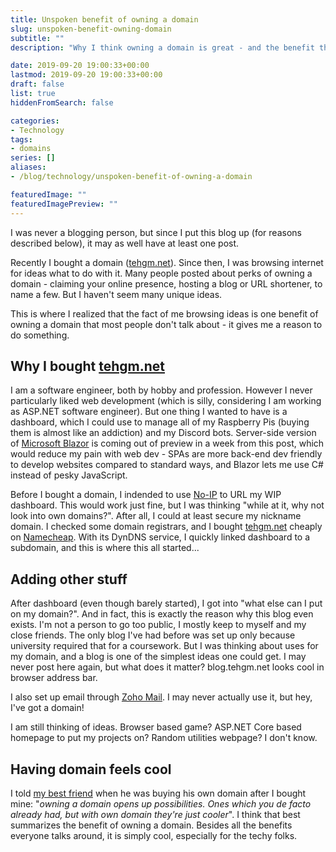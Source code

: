 ```yaml
---
title: Unspoken benefit of owning a domain
slug: unspoken-benefit-owning-domain
subtitle: ""
description: "Why I think owning a domain is great - and the benefit that people rarely mention."

date: 2019-09-20 19:00:33+00:00
lastmod: 2019-09-20 19:00:33+00:00
draft: false
list: true
hiddenFromSearch: false

categories:
- Technology
tags:
- domains
series: []
aliases: 
- /blog/technology/unspoken-benefit-of-owning-a-domain

featuredImage: ""
featuredImagePreview: ""
---
```


I was never a blogging person, but since I put this blog up (for reasons described below), it may as well have at least one post.

Recently I bought a domain ([tehgm.net](http://tehgm.net)). Since then, I was browsing internet for ideas what to do with it. Many people posted about perks of owning a domain - claiming your online presence, hosting a blog or URL shortener, to name a few. But I haven't seem many unique ideas.

This is where I realized that the fact of me browsing ideas is one benefit of owning a domain that most people don't talk about - it gives me a reason to do something.

<!--more-->

## Why I bought [tehgm.net](http://tehgm.net)

I am a software engineer, both by hobby and profession. However I never particularly liked web development (which is silly, considering I am working as ASP.NET software engineer). But one thing I wanted to have is a dashboard, which I could use to manage all of my Raspberry Pis (buying them is almost like an addiction) and my Discord bots. Server-side version of [Microsoft Blazor](https://dotnet.microsoft.com/apps/aspnet/web-apps/blazor) is coming out of preview in a week from this post, which would reduce my pain with web dev - SPAs are more back-end dev friendly to develop websites compared to standard ways, and Blazor lets me use C# instead of pesky JavaScript.

Before I bought a domain, I indended to use [No-IP](https://www.noip.com/) to URL my WIP dashboard. This would work just fine, but I was thinking "while at it, why not look into own domains?". After all, I could at least secure my nickname domain. I checked some domain registrars, and I bought [tehgm.net](http://tehgm.net) cheaply on [Namecheap](https://www.namecheap.com/). With its DynDNS service, I quickly linked dashboard to a subdomain, and this is where this all started...

## Adding other stuff

After dashboard (even though barely started), I got into "what else can I put on my domain?". And in fact, this is exactly the reason why this blog even exists. I'm not a person to go too public, I mostly keep to myself and my close friends. The only blog I've had before was set up only because university required that for a coursework. But I was thinking about uses for my domain, and a blog is one of the simplest ideas one could get. I may never post here again, but what does it matter? blog.tehgm.net looks cool in browser address bar.

I also set up email through [Zoho Mail](https://www.zoho.com/mail/). I may never actually use it, but hey, I've got a domain!

I am still thinking of ideas. Browser based game? ASP.NET Core based homepage to put my projects on? Random utilities webpage? I don't know.

## Having domain feels cool

I told [my best friend](https://kalik.dev) when he was buying his own domain after I bought mine: "_owning a domain opens up possibilities. Ones which you de facto already had, but with own domain they're just cooler_". I think that best summarizes the benefit of owning a domain. Besides all the benefits everyone talks around, it is simply cool, especially for the techy folks.

